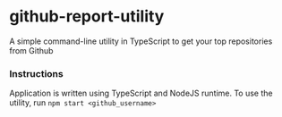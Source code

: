 # github-report-utility
A simple command-line utility in TypeScript to get your top repositories from Github

### Instructions
Application is written using TypeScript and NodeJS runtime.
To use the utility, run `npm start <github_username>`
